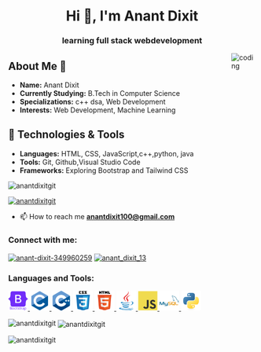 <h1 align="center">Hi 👋, I'm Anant Dixit</h1>
<h3 align="center">learning full stack webdevelopment</h3>
<img align='right'alt="coding" width="50" src="![image](https://github.com/user-attachments/assets/c4fcaf77-9fab-4a42-987f-4b746adca5a0)">



## About Me 👀

- **Name:** Anant Dixit
- **Currently Studying:** B.Tech in Computer Science
- **Specializations:** c++ dsa, Web Development
- **Interests:** Web Development,  Machine Learning


## 🔧 Technologies & Tools
- **Languages:** HTML, CSS, JavaScript,c++,python, java
- **Tools:** Git, Github,Visual Studio Code
- **Frameworks:** Exploring Bootstrap and Tailwind CSS


<p align="left"> <img src="https://komarev.com/ghpvc/?username=anantdixitgit&label=Profile%20views&color=0e75b6&style=flat" alt="anantdixitgit" /> </p>

<p align="left"> <a href="https://github.com/ryo-ma/github-profile-trophy"><img src="https://github-profile-trophy.vercel.app/?username=anantdixitgit" alt="anantdixitgit" /></a> </p>

- 📫 How to reach me **anantdixit100@gmail.com**

<h3 align="left">Connect with me:</h3>
<p align="left">
<a href="https://linkedin.com/in/anant-dixit-349960259" target="blank"><img align="center" src="https://raw.githubusercontent.com/rahuldkjain/github-profile-readme-generator/master/src/images/icons/Social/linked-in-alt.svg" alt="anant-dixit-349960259" height="30" width="40" /></a>
<a href="https://www.leetcode.com/anant_dixit_13" target="blank"><img align="center" src="https://raw.githubusercontent.com/rahuldkjain/github-profile-readme-generator/master/src/images/icons/Social/leet-code.svg" alt="anant_dixit_13" height="30" width="40" /></a>
</p>

<h3 align="left">Languages and Tools:</h3>
<p align="left"> <a href="https://getbootstrap.com" target="_blank" rel="noreferrer"> <img src="https://raw.githubusercontent.com/devicons/devicon/master/icons/bootstrap/bootstrap-plain-wordmark.svg" alt="bootstrap" width="40" height="40"/> </a> <a href="https://www.cprogramming.com/" target="_blank" rel="noreferrer"> <img src="https://raw.githubusercontent.com/devicons/devicon/master/icons/c/c-original.svg" alt="c" width="40" height="40"/> </a> <a href="https://www.w3schools.com/cpp/" target="_blank" rel="noreferrer"> <img src="https://raw.githubusercontent.com/devicons/devicon/master/icons/cplusplus/cplusplus-original.svg" alt="cplusplus" width="40" height="40"/> </a> <a href="https://www.w3schools.com/css/" target="_blank" rel="noreferrer"> <img src="https://raw.githubusercontent.com/devicons/devicon/master/icons/css3/css3-original-wordmark.svg" alt="css3" width="40" height="40"/> </a> <a href="https://www.w3.org/html/" target="_blank" rel="noreferrer"> <img src="https://raw.githubusercontent.com/devicons/devicon/master/icons/html5/html5-original-wordmark.svg" alt="html5" width="40" height="40"/> </a> <a href="https://www.java.com" target="_blank" rel="noreferrer"> <img src="https://raw.githubusercontent.com/devicons/devicon/master/icons/java/java-original.svg" alt="java" width="40" height="40"/> </a> <a href="https://developer.mozilla.org/en-US/docs/Web/JavaScript" target="_blank" rel="noreferrer"> <img src="https://raw.githubusercontent.com/devicons/devicon/master/icons/javascript/javascript-original.svg" alt="javascript" width="40" height="40"/> </a> <a href="https://www.mysql.com/" target="_blank" rel="noreferrer"> <img src="https://raw.githubusercontent.com/devicons/devicon/master/icons/mysql/mysql-original-wordmark.svg" alt="mysql" width="40" height="40"/> </a> <a href="https://www.python.org" target="_blank" rel="noreferrer"> <img src="https://raw.githubusercontent.com/devicons/devicon/master/icons/python/python-original.svg" alt="python" width="40" height="40"/> </a> </p>

<p><img align="left" src="https://github-readme-stats.vercel.app/api/top-langs?username=anantdixitgit&show_icons=true&locale=en&layout=compact" alt="anantdixitgit" /></p>

<p>&nbsp;<img align="center" src="https://github-readme-stats.vercel.app/api?username=anantdixitgit&show_icons=true&locale=en" alt="anantdixitgit" /></p>

<p><img align="center" src="https://github-readme-streak-stats.herokuapp.com/?user=anantdixitgit&" alt="anantdixitgit" /></p>

